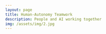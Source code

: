 ```yaml
---
layout: page
title: Human-Autonomy Teamwork
description: People and AI working together
img: /assets/img/2.jpg
---
```


<!-- Every project has a beautiful feature shocase page. It's easy to include images, in a flexible 3-column grid format. Make your photos 1/3, 2/3, or full width. -->

<!-- To give your project a background in the portfolio page, just add the img tag to the front matter like so: -->

<!--     --- -->
<!--     layout: page -->
<!--     title: Project -->
<!--     description: a project with a background image -->
<!--     img: /assets/img/12.jpg -->
<!--     --- -->


<!-- <div class="img_row"> -->
<!--     <img class="col one left" src="{{ site.baseurl }}/assets/img/1.jpg" alt="" title="example image"/> -->
<!--     <img class="col one left" src="{{ site.baseurl }}/assets/img/2.jpg" alt="" title="example image"/> -->
<!--     <img class="col one left" src="{{ site.baseurl }}/assets/img/3.jpg" alt="" title="example image"/> -->
<!-- </div> -->
<!-- <div class="col three caption"> -->
<!--     Caption photos easily. On the left, a road goes through a tunnel. Middle, leaves artistically fall in a hipster photoshoot. Right, in another hipster photoshoot, a lumberjack grasps a handful of pine needles. -->
<!-- </div> -->
<!-- <div class="img_row"> -->
<!--     <img class="col three left" src="{{ site.baseurl }}/assets/img/5.jpg" alt="" title="example image"/> -->
<!-- </div> -->
<!-- <div class="col three caption"> -->
<!--     This image can also have a caption. It's like magic. -->
<!-- </div> -->

<!-- You can also put regular text between your rows of images. Say you wanted to write a little bit about your project before you posted the rest of the images. You describe how you toiled, sweated, *bled* for your project, and then.... you reveal it's glory in the next row of images. -->


<!-- <div class="img_row"> -->
<!--     <img class="col two left" src="{{ site.baseurl }}/assets/img/6.jpg" alt="" title="example image"/> -->
<!--     <img class="col one left" src="{{ site.baseurl }}/assets/img/11.jpg" alt="" title="example image"/> -->
<!-- </div> -->
<!-- <div class="col three caption"> -->
<!--     You can also have artistically styled 2/3 + 1/3 images, like these. -->
<!-- </div> -->


<!-- <br/><br/> -->


<!-- The code is simple. Just add a col class to your image, and another class specifying the width: one, two, or three columns wide. Here's the code for the last row of images above: -->

<!-- <div class="img_row"> -->
<!--     <img class="col two left" src="/img/6.jpg"/> -->
<!--     <img class="col one left" src="/img/11.jpg"/> -->
<!-- </div> -->
